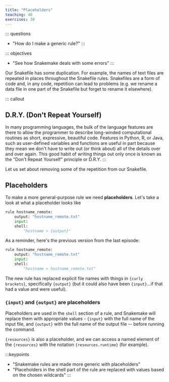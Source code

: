 ```yaml
---
title: "Placeholders"
teaching: 40
exercises: 30
---
```


::: questions
- "How do I make a generic rule?"
:::

::: objectives
- "See how Snakemake deals with some errors"
:::

Our Snakefile has some duplication. For example, the names of text
files are repeated in places throughout the Snakefile rules. Snakefiles are
a form of code and, in any code, repetition can lead to problems (e.g. we rename
a data file in one part of the Snakefile but forget to rename it elsewhere).

::: callout
## D.R.Y. (Don't Repeat Yourself)

In many programming languages, the bulk of the language features are
there to allow the programmer to describe long-winded computational
routines as short, expressive, beautiful code.  Features in Python,
R, or Java, such as user-defined variables and functions are useful in
part because they mean we don't have to write out (or think about)
all of the details over and over again.  This good habit of writing
things out only once is known as the "Don't Repeat Yourself"
principle or D.R.Y.
:::

Let us set about removing some of the repetition from our Snakefile.

## Placeholders

To make a more general-purpose rule we need **placeholders**. Let's take a look
at what a placeholder looks like

```python
rule hostname_remote:
    output: "hostname_remote.txt"
    input:
    shell:
        "hostname > {output}"

```

As a reminder, here's the previous version from the last episode:

```python
rule hostname_remote:
    output: "hostname_remote.txt"
    input:
    shell:
        "hostname > hostname_remote.txt"

```

The new rule has replaced explicit file names with things in `{curly brackets}`,
specifically `{output}` (but it could also have been `{input}`...if that had
a value and were useful).


### `{input}` and `{output}` are **placeholders**

Placeholders are used in the `shell` section of a rule, and Snakemake will
replace them with appropriate values - `{input}` with the full name of the input
file, and
`{output}` with the full name of the output file -- before running the command.

`{resources}` is also a placeholder, and we can access a named element of the
`{resources}` with the notation `{resources.runtime}` (for example).

:::keypoints
- "Snakemake rules are made more generic with placeholders"
- "Placeholders in the shell part of the rule are replaced with values based on the chosen
   wildcards"
:::
